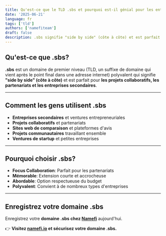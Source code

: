 ```yaml
---
title: Qu'est-ce que le TLD .sbs et pourquoi est-il génial pour les entreprises secondaires?
date: '2025-06-21'
language: fr
tags: ['tld']
authors: ['namefiteam']
draft: false
description: .sbs signifie "side by side" (côte à côte) et est parfait pour les projets collaboratifs, les partenariats et les entreprises secondaires.
---
```


## **Qu'est-ce que .sbs?**

**.sbs** est un domaine de premier niveau (TLD, un suffixe de domaine qui vient après le point final dans une adresse internet) polyvalent qui signifie **"side by side" (côte à côte)** et est parfait pour **les projets collaboratifs, les partenariats et les entreprises secondaires**.

---

## **Comment les gens utilisent .sbs**

* **Entreprises secondaires** et ventures entrepreneuriales
* **Projets collaboratifs** et partenariats
* **Sites web de comparaison** et plateformes d'avis
* **Projets communautaires** travaillant ensemble
* **Ventures de startup** et petites entreprises

---

## **Pourquoi choisir .sbs?**

* **Focus Collaboration**: Parfait pour les partenariats
* **Mémorable**: Extension courte et accrocheuse
* **Abordable**: Option respectueuse du budget
* **Polyvalent**: Convient à de nombreux types d'entreprises

---

## **Enregistrez votre domaine .sbs**

Enregistrez votre **domaine .sbs chez [Namefi](https://namefi.io)** aujourd'hui.

👉 **Visitez [namefi.io](https://namefi.io) et sécurisez votre domaine .sbs.**